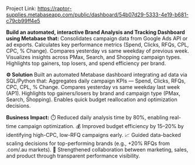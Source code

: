 Project Link: https://raptor-supplies.metabaseapp.com/public/dashboard/54b07d29-5333-4e19-b681-c79cb99ff4e5

**Build an automated, interactive Brand Analysis and Tracking Dashboard using Metabase that:**
Consolidates campaign data from Google Ads API or ad exports.
Calculates key performance metrics (Spend, Clicks, RFQs, CPL, CPC, % Change).
Compares yesterday vs same weekday of previous week.
Visualizes insights across PMax, Search, and Shopping campaign types.
Highlights top gainers, top losers, and spend efficiency per brand.

**⚙️ Solution**
Built an automated Metabase dashboard integrating ad data via SQL/Python that:
Aggregates daily campaign KPIs — Spend, Clicks, RFQs, CPC, CPL, % Change.
Compares yesterday vs same weekday last week (AP1).
Highlights top gainers/losers by brand and campaign type (PMax, Search, Shopping).
Enables quick budget reallocation and optimization decisions.

**Business Impact:**
⏱️ Reduced daily analysis time by 80%, enabling real-time campaign optimization.
💰 Improved budget efficiency by 15–20% by identifying high-CPC, low-RFQ campaigns early.
📈 Guided data-backed scaling decisions for top-performing brands (e.g., +20% RFQs from .com/.au markets).
🤝 Strengthened collaboration between marketing, sales, and product through transparent performance visibility.
